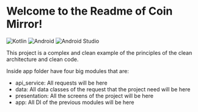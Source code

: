 # Welcome to the Readme of Coin Mirror!

![Kotlin](https://img.shields.io/badge/kotlin-%230095D5.svg?style=for-the-badge&logo=kotlin&logoColor=white)
![Android](https://img.shields.io/badge/Android-3DDC84?style=for-the-badge&logo=android&logoColor=white)
![Android Studio](https://img.shields.io/badge/Android%20Studio-3DDC84.svg?style=for-the-badge&logo=android-studio&logoColor=white)


This project is a complex and clean example of the principles of the clean architecture and clean code.

Inside app folder have four big modules that are:


- api_service: All requests will be here
- data: All data classes of the request that the project need will be here
- presentation: All the screens of the project will be here
- app: All DI of the previous modules will be here

